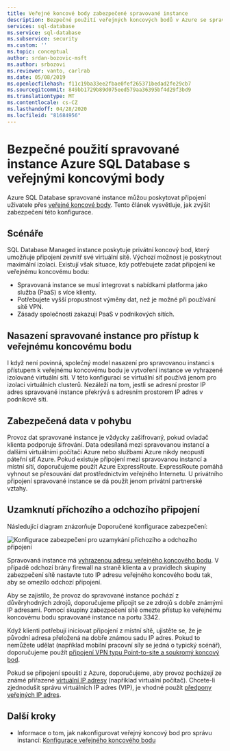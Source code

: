 ```yaml
---
title: Veřejné koncové body zabezpečené spravované instance
description: Bezpečné použití veřejných koncových bodů v Azure se spravovanou instancí
services: sql-database
ms.service: sql-database
ms.subservice: security
ms.custom: ''
ms.topic: conceptual
author: srdan-bozovic-msft
ms.author: srbozovi
ms.reviewer: vanto, carlrab
ms.date: 05/08/2019
ms.openlocfilehash: f11c19ba33ee2fbae0fef265371bedad2fe29cb7
ms.sourcegitcommit: 849bb1729b89d075eed579aa36395bf4d29f3bd9
ms.translationtype: MT
ms.contentlocale: cs-CZ
ms.lasthandoff: 04/28/2020
ms.locfileid: "81684956"
---
```

# <a name="use-an-azure-sql-database-managed-instance-securely-with-public-endpoints"></a>Bezpečné použití spravované instance Azure SQL Database s veřejnými koncovými body

Azure SQL Database spravované instance můžou poskytovat připojení uživatele přes [veřejné koncové body](../virtual-network/virtual-network-service-endpoints-overview.md). Tento článek vysvětluje, jak zvýšit zabezpečení této konfigurace.

## <a name="scenarios"></a>Scénáře

SQL Database Managed instance poskytuje privátní koncový bod, který umožňuje připojení zevnitř své virtuální sítě. Výchozí možnost je poskytnout maximální izolaci. Existují však situace, kdy potřebujete zadat připojení ke veřejnému koncovému bodu:

- Spravovaná instance se musí integrovat s nabídkami platforma jako služba (PaaS) s více klienty.
- Potřebujete vyšší propustnost výměny dat, než je možné při používání sítě VPN.
- Zásady společnosti zakazují PaaS v podnikových sítích.

## <a name="deploy-a-managed-instance-for-public-endpoint-access"></a>Nasazení spravované instance pro přístup k veřejnému koncovému bodu

I když není povinná, společný model nasazení pro spravovanou instanci s přístupem k veřejnému koncovému bodu je vytvoření instance ve vyhrazené izolované virtuální síti. V této konfiguraci se virtuální síť používá jenom pro izolaci virtuálních clusterů. Nezáleží na tom, jestli se adresní prostor IP adres spravované instance překrývá s adresním prostorem IP adres v podnikové síti.

## <a name="secure-data-in-motion"></a>Zabezpečená data v pohybu

Provoz dat spravované instance je vždycky zašifrovaný, pokud ovladač klienta podporuje šifrování. Data odesílaná mezi spravovanou instancí a dalšími virtuálními počítači Azure nebo službami Azure nikdy neopustí páteřní síť Azure. Pokud existuje připojení mezi spravovanou instancí a místní sítí, doporučujeme použít Azure ExpressRoute. ExpressRoute pomáhá vyhnout se přesouvání dat prostřednictvím veřejného Internetu. U privátního připojení spravované instance se dá použít jenom privátní partnerské vztahy.

## <a name="lock-down-inbound-and-outbound-connectivity"></a>Uzamknutí příchozího a odchozího připojení

Následující diagram znázorňuje Doporučené konfigurace zabezpečení:

![Konfigurace zabezpečení pro uzamykání příchozího a odchozího připojení](media/sql-database-managed-instance-public-endpoint-securely/managed-instance-vnet.png)

Spravovaná instance má [vyhrazenou adresu veřejného koncového bodu](sql-database-managed-instance-find-management-endpoint-ip-address.md). V případě odchozí brány firewall na straně klienta a v pravidlech skupiny zabezpečení sítě nastavte tuto IP adresu veřejného koncového bodu tak, aby se omezilo odchozí připojení.

Aby se zajistilo, že provoz do spravované instance pochází z důvěryhodných zdrojů, doporučujeme připojit se ze zdrojů s dobře známými IP adresami. Pomocí skupiny zabezpečení sítě omezte přístup ke veřejnému koncovému bodu spravované instance na portu 3342.

Když klienti potřebují iniciovat připojení z místní sítě, ujistěte se, že je původní adresa přeložená na dobře známou sadu IP adres. Pokud to nemůžete udělat (například mobilní pracovní síly se jedná o typický scénář), doporučujeme použít [připojení VPN typu Point-to-site a soukromý koncový bod](sql-database-managed-instance-configure-p2s.md).

Pokud se připojení spouští z Azure, doporučujeme, aby provoz pocházejí ze známé přiřazené [virtuální IP adresy](../virtual-network/virtual-networks-reserved-public-ip.md) (například virtuální počítač). Chcete-li zjednodušit správu virtuálních IP adres (VIP), je vhodné použít [předpony veřejných IP adres](../virtual-network/public-ip-address-prefix.md).

## <a name="next-steps"></a>Další kroky

- Informace o tom, jak nakonfigurovat veřejný koncový bod pro správu instancí: [Konfigurace veřejného koncového bodu](sql-database-managed-instance-public-endpoint-configure.md)
